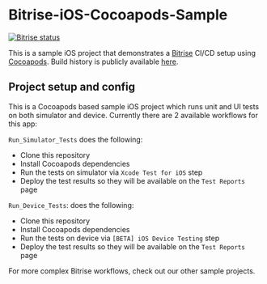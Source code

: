 # Bitrise-iOS-Cocoapods-Sample

[![Bitrise status](https://app.bitrise.io/app/e6bc630bcb225bce/status.svg?token=wAXwQNEY8r-nqPD-XektbQ&branch=main)](https://app.bitrise.io/app/e6bc630bcb225bce)

This is a sample iOS project that demonstrates a [Bitrise](https://bitrise.io) CI/CD setup using [Cocoapods](https://cocoapods.org/). Build history is publicly available [here](https://app.bitrise.io/app/de773fd163744fb1#/builds).

## Project setup and config

This is a Cocoapods based sample iOS project which runs unit and UI tests on both simulator and device. Currently there are 2 available workflows for this app:

`Run_Simulator_Tests` does the following:

- Clone this repository
- Install Cocoapods dependencies
- Run the tests on simulator via `Xcode Test for iOS` step
- Deploy the test results so they will be available on the `Test Reports` page

`Run_Device_Tests`: does the following:

- Clone this repository
- Install Cocoapods dependencies
- Run the tests on device via `[BETA] iOS Device Testing` step
- Deploy the test results so they will be available on the `Test Reports` page

For more complex Bitrise workflows, check out our other sample projects.
